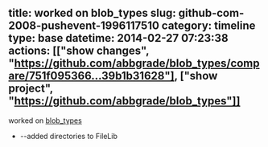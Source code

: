title: worked on blob_types
slug: github-com-2008-pushevent-1996117510
category: timeline
type: base
datetime: 2014-02-27 07:23:38
actions: [["show changes", "https://github.com/abbgrade/blob_types/compare/751f095366...39b1b31628"], ["show project", "https://github.com/abbgrade/blob_types"]]
---
worked on [blob_types](https://github.com/abbgrade/blob_types)

 - --added directories to FileLib
